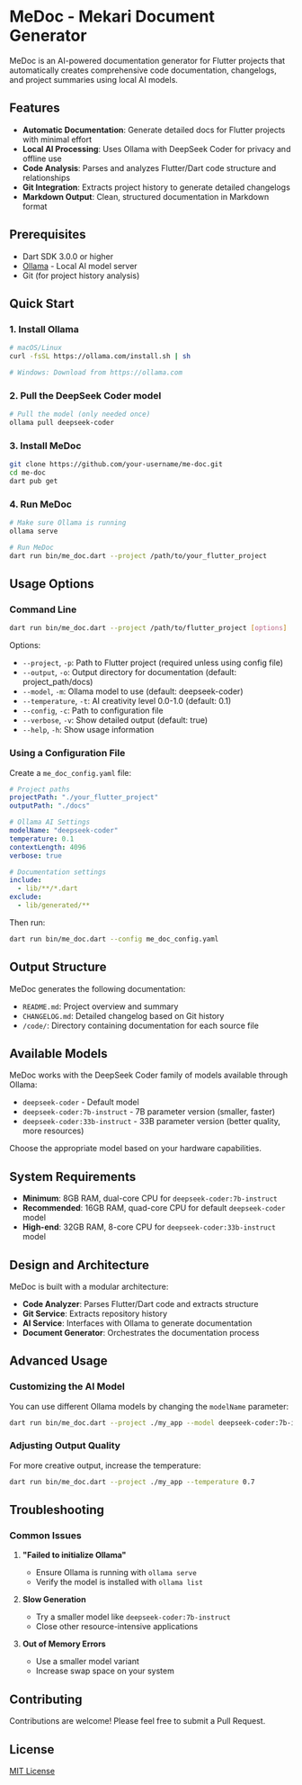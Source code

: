 # MeDoc - Mekari Document Generator

MeDoc is an AI-powered documentation generator for Flutter projects that automatically creates comprehensive code documentation, changelogs, and project summaries using local AI models.

## Features

- **Automatic Documentation**: Generate detailed docs for Flutter projects with minimal effort
- **Local AI Processing**: Uses Ollama with DeepSeek Coder for privacy and offline use
- **Code Analysis**: Parses and analyzes Flutter/Dart code structure and relationships
- **Git Integration**: Extracts project history to generate detailed changelogs
- **Markdown Output**: Clean, structured documentation in Markdown format

## Prerequisites

- Dart SDK 3.0.0 or higher
- [Ollama](https://ollama.ai/) - Local AI model server
- Git (for project history analysis)

## Quick Start

### 1. Install Ollama

```bash
# macOS/Linux
curl -fsSL https://ollama.com/install.sh | sh

# Windows: Download from https://ollama.com
```

### 2. Pull the DeepSeek Coder model

```bash
# Pull the model (only needed once)
ollama pull deepseek-coder
```

### 3. Install MeDoc

```bash
git clone https://github.com/your-username/me-doc.git
cd me-doc
dart pub get
```

### 4. Run MeDoc

```bash
# Make sure Ollama is running
ollama serve

# Run MeDoc
dart run bin/me_doc.dart --project /path/to/your_flutter_project
```

## Usage Options

### Command Line

```bash
dart run bin/me_doc.dart --project /path/to/flutter_project [options]
```

Options:
- `--project`, `-p`: Path to Flutter project (required unless using config file)
- `--output`, `-o`: Output directory for documentation (default: project_path/docs)
- `--model`, `-m`: Ollama model to use (default: deepseek-coder)
- `--temperature`, `-t`: AI creativity level 0.0-1.0 (default: 0.1)
- `--config`, `-c`: Path to configuration file
- `--verbose`, `-v`: Show detailed output (default: true)
- `--help`, `-h`: Show usage information

### Using a Configuration File

Create a `me_doc_config.yaml` file:

```yaml
# Project paths
projectPath: "./your_flutter_project"
outputPath: "./docs"

# Ollama AI Settings
modelName: "deepseek-coder"
temperature: 0.1
contextLength: 4096
verbose: true

# Documentation settings
include:
  - lib/**/*.dart
exclude:
  - lib/generated/**
```

Then run:

```bash
dart run bin/me_doc.dart --config me_doc_config.yaml
```

## Output Structure

MeDoc generates the following documentation:

- `README.md`: Project overview and summary
- `CHANGELOG.md`: Detailed changelog based on Git history
- `/code/`: Directory containing documentation for each source file

## Available Models

MeDoc works with the DeepSeek Coder family of models available through Ollama:

- `deepseek-coder` - Default model
- `deepseek-coder:7b-instruct` - 7B parameter version (smaller, faster)
- `deepseek-coder:33b-instruct` - 33B parameter version (better quality, more resources)

Choose the appropriate model based on your hardware capabilities.

## System Requirements

- **Minimum**: 8GB RAM, dual-core CPU for `deepseek-coder:7b-instruct`
- **Recommended**: 16GB RAM, quad-core CPU for default `deepseek-coder` model
- **High-end**: 32GB RAM, 8-core CPU for `deepseek-coder:33b-instruct` model

## Design and Architecture

MeDoc is built with a modular architecture:

- **Code Analyzer**: Parses Flutter/Dart code and extracts structure
- **Git Service**: Extracts repository history
- **AI Service**: Interfaces with Ollama to generate documentation
- **Document Generator**: Orchestrates the documentation process

## Advanced Usage

### Customizing the AI Model

You can use different Ollama models by changing the `modelName` parameter:

```bash
dart run bin/me_doc.dart --project ./my_app --model deepseek-coder:7b-instruct
```

### Adjusting Output Quality

For more creative output, increase the temperature:

```bash
dart run bin/me_doc.dart --project ./my_app --temperature 0.7
```

## Troubleshooting

### Common Issues

1. **"Failed to initialize Ollama"**
   - Ensure Ollama is running with `ollama serve`
   - Verify the model is installed with `ollama list`

2. **Slow Generation**
   - Try a smaller model like `deepseek-coder:7b-instruct`
   - Close other resource-intensive applications

3. **Out of Memory Errors**
   - Use a smaller model variant
   - Increase swap space on your system

## Contributing

Contributions are welcome! Please feel free to submit a Pull Request.

## License

[MIT License](LICENSE)